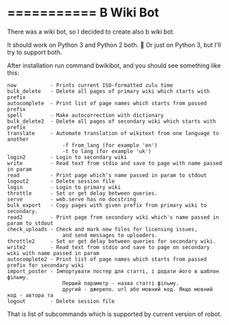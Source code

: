 ===========
B Wiki Bot
===========
There was a wiki bot, so I decided to create also b wiki bot.

It should work on Python 3 and Python 2 both. :snake: Or just on Python 3, but I'll try to support both.

After installation run command bwikibot, and you should see something like this:

    now           - Prints current ISO-formatted zulu time
    bulk_delete   - Delete all pages of primary wiki which starts with prefix
    autocomplete  - Print list of page names which starts from passed prefix
    spell         - Make autocorrection with dictionary
    bulk_delete2  - Delete all pages of secondary wiki which starts with prefix
    translate     - Automate translation of wikitext from one language to another
                      -f from_lang (for example 'en')
                      -t to lang (for example 'uk')
    login2        - Login to secondary wiki
    write         - Read text from stdio and save to page with name passed in param
    read          - Print page which's name passed in param to stdout
    logout2       - Delete session file
    login         - Login to primary wiki
    throttle      - Set or get delay between queries.
    serve         - web.serve has no docstring
    bulk_export   - Copy pages with given prefix from primary wiki to secondary.
    read2         - Print page from secondary wiki which's name passed in param to stdout
    check_uploads - Check and mark new files for licensing issues,
                      and send messages to uploaders.
    throttle2     - Set or get delay between queries for secondary wiki.
    write2        - Read text from stdio and save to page on secondary wiki with name passed in param
    autocomplete2 - Print list of page names which starts from passed prefix for secondary wiki
    import_poster - Імпортувати постер для статті, і додати його в шаблон фільму.
                      Перший параметр - назва статті фільму.
                      другий - джерело. url або мовний код. Якщо мовний код - автора та
    logout        - Delete session file

That is list of subcommands which is supported by current version of robot.
